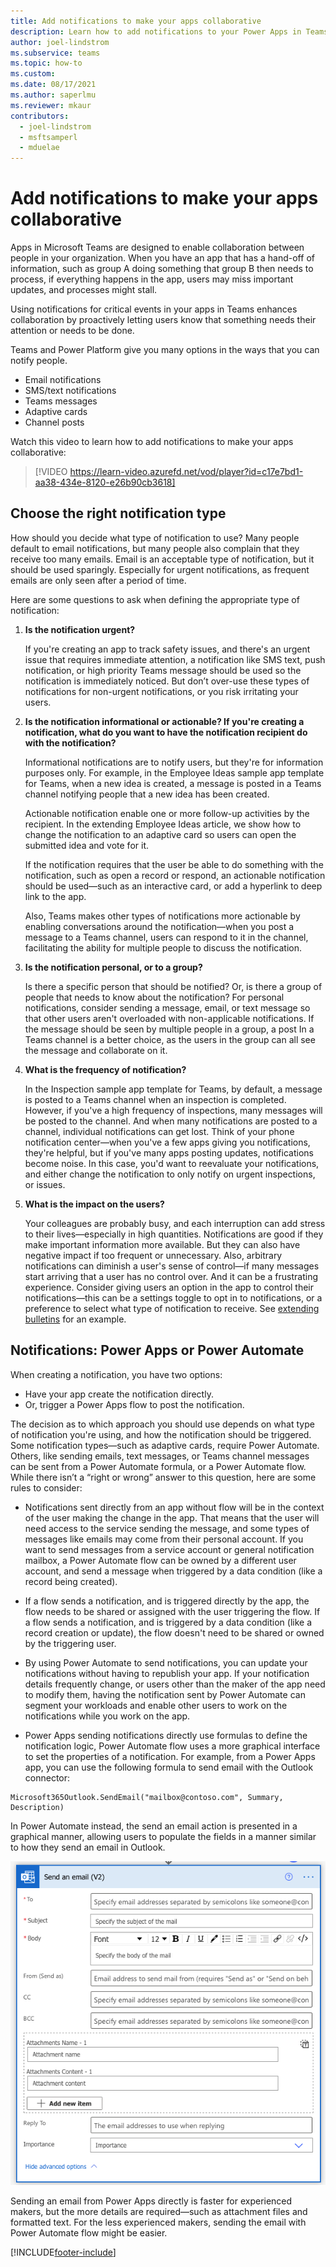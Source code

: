```yaml
---
title: Add notifications to make your apps collaborative
description: Learn how to add notifications to your Power Apps in Teams to make them more collaborative
author: joel-lindstrom
ms.subservice: teams
ms.topic: how-to
ms.custom: 
ms.date: 08/17/2021
ms.author: saperlmu
ms.reviewer: mkaur
contributors:
  - joel-lindstrom
  - msftsamperl
  - mduelae
---
```


# Add notifications to make your apps collaborative

Apps in Microsoft Teams are designed to enable collaboration between people in your organization. When you have an app that has a hand-off of information, such as group A doing something that group B then needs to process, if everything happens in the app, users may miss important updates, and processes might stall.

Using notifications for critical events in your apps in Teams enhances collaboration by proactively letting users know that something needs their attention or needs to be done.

Teams and Power Platform give you many options in the ways that you can notify people.

- Email notifications
- SMS/text notifications
- Teams messages
- Adaptive cards
- Channel posts

Watch this video to learn how to add notifications to make your apps collaborative:
> [!VIDEO https://learn-video.azurefd.net/vod/player?id=c17e7bd1-aa38-434e-8120-e26b90cb3618]

## Choose the right notification type

How should you decide what type of notification to use? Many people default to email notifications, but many people also complain that they receive too many emails. Email is an acceptable type of notification, but it should be used sparingly. Especially for urgent notifications, as frequent emails are only seen after a period of time.

Here are some questions to ask when defining the appropriate type of notification:

1. **Is the notification urgent?**

    If you're creating an app to track safety issues, and there's an urgent issue that requires immediate attention, a notification like SMS text, push notification, or high priority Teams message should be used so the notification is immediately noticed. But don’t over-use these types of notifications for non-urgent notifications, or you risk irritating your users.

1. **Is the notification informational or actionable? If you're creating a notification, what do you want to have the notification recipient do with the notification?**

    Informational notifications are to notify users, but they're for information purposes only. For example, in the Employee Ideas sample app template for Teams, when a new idea is created, a message is posted in a Teams channel notifying people that a new idea has been created.

    Actionable notification enable one or more follow-up activities by the recipient. In the extending Employee Ideas article, we show how to change the notification to an adaptive card so users can open the submitted idea and vote for it.

    If the notification requires that the user be able to do something with the notification, such as open a record or respond, an actionable notification should be used&mdash;such as an interactive card, or add a hyperlink to deep link to the app.

    Also, Teams makes other types of notifications more actionable by enabling conversations around the notification&mdash;when you post a message to a Teams channel, users can respond to it in the channel, facilitating the ability for multiple people to discuss the notification.

1. **Is the notification personal, or to a group?**

    Is there a specific person that should be notified? Or, is there a group of people that needs to know about the notification? For personal notifications, consider sending a message, email, or text message so that other users aren't overloaded with non-applicable notifications. If the message should be seen by multiple people in a group, a post In a Teams channel is a better choice, as the users in the group can all see the message and collaborate on it.

1. **What is the frequency of notification?**

    In the Inspection sample app template for Teams, by default, a message is posted to a Teams channel when an inspection is completed. However, if you've a high frequency of inspections, many messages will be posted to the channel. And when many notifications are posted to a channel, individual notifications can get lost. Think of your phone notification center&mdash;when you've a few apps giving you notifications, they're helpful, but if you've many apps posting updates, notifications become noise. In this case, you'd want to reevaluate your notifications, and either change the notification to only notify on urgent inspections, or issues.

1. **What is the impact on the users?**

    Your colleagues are probably busy, and each interruption can add stress to their lives&mdash;especially in high quantities. Notifications are good if they make important information more available. But they can also have negative impact if too frequent or unnecessary. Also, arbitrary notifications can diminish a user's sense of control&mdash;if many messages start arriving that a user has no control over. And it can be a frustrating experience. Consider giving users an option in the app to control their notifications&mdash;this can be a settings toggle to opt in to notifications, or a preference to select what type of notification to receive. See [extending bulletins](bulletins-notification-preference.md) for an example.

## Notifications: Power Apps or Power Automate

When creating a notification, you have two options:

- Have your app create the notification directly.
- Or, trigger a Power Apps flow to post the notification.

The decision as to which approach you should use depends on what type of notification you're using, and how the notification should be triggered. Some notification types&mdash;such as adaptive cards, require Power Automate. Others, like sending emails, text messages, or Teams channel messages can be sent from a Power Automate formula, or a Power Automate flow. While there isn’t a “right or wrong” answer to this question, here are some rules to consider:

- Notifications sent directly from an app without flow will be in the context of the user making the change in the app. That means that the user will need access to the service sending the message, and some types of messages like emails may come from their personal account. If you want to send messages from a service account or general notification mailbox, a Power Automate flow can be owned by a different user account, and send a message when triggered by a data condition (like a record being created).

- If a flow sends a notification, and is triggered directly by the app, the flow needs to be shared or assigned with the user triggering the flow. If a flow sends a notification, and is triggered by a data condition (like a record creation or update), the flow doesn't need to be shared or owned by the triggering user.

- By using Power Automate to send notifications, you can update your notifications without having to republish your app. If your notification details frequently change, or users other than the maker of the app need to modify them, having the notification sent by Power Automate can segment your workloads and enable other users to work on the notifications while you work on the app.

- Power Apps sending notifications directly use formulas to define the notification logic, Power Automate flow uses a more graphical interface to set the properties of a notification. For example, from a Power Apps app, you can use the following formula to send email with the Outlook connector:

```power-fx
Microsoft365Outlook.SendEmail("mailbox@contoso.com", Summary, Description)
```

In Power Automate instead, the send an email action is presented in a graphical manner, allowing users to populate the fields in a manner similar to how they send an email in Outlook.

![Power Automate notification](media/add-app-notifications/notification-choices.png "Power Automate notification")

Sending an email from Power Apps directly is faster for experienced makers, but the more details are required&mdash;such as attachment files and formatted text. For the less experienced makers, sending the email with Power Automate flow might be easier.

[!INCLUDE[footer-include](../includes/footer-banner.md)]
